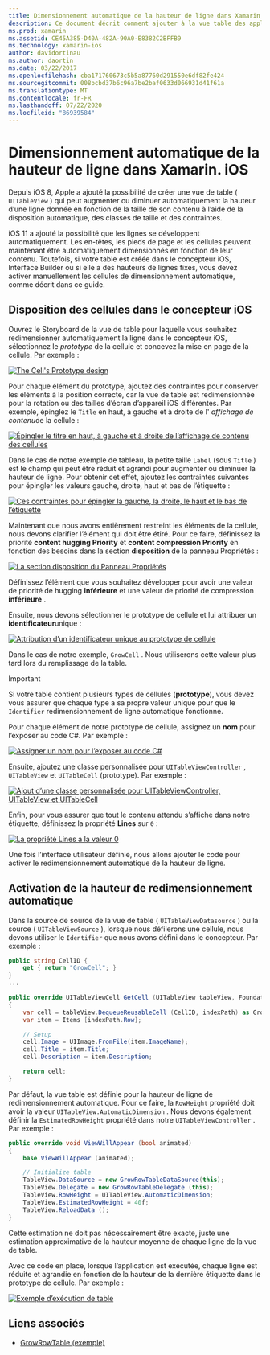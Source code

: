```yaml
---
title: Dimensionnement automatique de la hauteur de ligne dans Xamarin. iOS
description: Ce document décrit comment ajouter à la vue table des applications Xamarin. iOS les lignes dont les hauteurs varient en fonction du contenu. Il décrit la disposition des cellules dans le concepteur iOS et l’activation de la hauteur de redimensionnement automatique.
ms.prod: xamarin
ms.assetid: CE45A385-D40A-482A-90A0-E8382C2BFFB9
ms.technology: xamarin-ios
author: davidortinau
ms.author: daortin
ms.date: 03/22/2017
ms.openlocfilehash: cba171760673c5b5a87760d291550e6df82fe424
ms.sourcegitcommit: 008bcbd37b6c96a7be2baf0633d066931d41f61a
ms.translationtype: MT
ms.contentlocale: fr-FR
ms.lasthandoff: 07/22/2020
ms.locfileid: "86939584"
---
```

# <a name="auto-sizing-row-height-in-xamarinios"></a>Dimensionnement automatique de la hauteur de ligne dans Xamarin. iOS

Depuis iOS 8, Apple a ajouté la possibilité de créer une vue de table ( `UITableView` ) qui peut augmenter ou diminuer automatiquement la hauteur d’une ligne donnée en fonction de la taille de son contenu à l’aide de la disposition automatique, des classes de taille et des contraintes.

iOS 11 a ajouté la possibilité que les lignes se développent automatiquement. Les en-têtes, les pieds de page et les cellules peuvent maintenant être automatiquement dimensionnés en fonction de leur contenu. Toutefois, si votre table est créée dans le concepteur iOS, Interface Builder ou si elle a des hauteurs de lignes fixes, vous devez activer manuellement les cellules de dimensionnement automatique, comme décrit dans ce guide.

## <a name="cell-layout-in-the-ios-designer"></a>Disposition des cellules dans le concepteur iOS

Ouvrez le Storyboard de la vue de table pour laquelle vous souhaitez redimensionner automatiquement la ligne dans le concepteur iOS, sélectionnez le *prototype* de la cellule et concevez la mise en page de la cellule. Par exemple :

[![](autosizing-row-height-images/table01.png "The Cell's Prototype design")](autosizing-row-height-images/table01.png#lightbox)

Pour chaque élément du prototype, ajoutez des contraintes pour conserver les éléments à la position correcte, car la vue de table est redimensionnée pour la rotation ou des tailles d’écran d’appareil iOS différentes. Par exemple, épinglez le `Title` en haut, à gauche et à droite de l' *affichage de contenu*de la cellule :

[![Épingler le titre en haut, à gauche et à droite de l’affichage de contenu des cellules](autosizing-row-height-images/table02.png)](autosizing-row-height-images/table02.png#lightbox)

Dans le cas de notre exemple de tableau, la petite taille `Label` (sous `Title` ) est le champ qui peut être réduit et agrandi pour augmenter ou diminuer la hauteur de ligne. Pour obtenir cet effet, ajoutez les contraintes suivantes pour épingler les valeurs gauche, droite, haut et bas de l’étiquette :

[![Ces contraintes pour épingler la gauche, la droite, le haut et le bas de l’étiquette](autosizing-row-height-images/table03.png)](autosizing-row-height-images/table03.png#lightbox)

Maintenant que nous avons entièrement restreint les éléments de la cellule, nous devons clarifier l’élément qui doit être étiré. Pour ce faire, définissez la priorité **content hugging Priority** et **content compression Priority** en fonction des besoins dans la section **disposition** de la panneau Propriétés :

[![La section disposition du Panneau Propriétés](autosizing-row-height-images/table03a.png)](autosizing-row-height-images/table03a.png#lightbox)

Définissez l’élément que vous souhaitez développer pour avoir une valeur de priorité de hugging **inférieure** et une valeur de priorité de compression **inférieure** .

Ensuite, nous devons sélectionner le prototype de cellule et lui attribuer un **identificateur**unique :

[![Attribution d’un identificateur unique au prototype de cellule](autosizing-row-height-images/table04.png)](autosizing-row-height-images/table04.png#lightbox)

Dans le cas de notre exemple, `GrowCell` . Nous utiliserons cette valeur plus tard lors du remplissage de la table.

> [!IMPORTANT]
> Si votre table contient plusieurs types de cellules (**prototype**), vous devez vous assurer que chaque type a sa propre valeur unique pour que le `Identifier` redimensionnement de ligne automatique fonctionne.

Pour chaque élément de notre prototype de cellule, assignez un **nom** pour l’exposer au code C#. Par exemple :

[![Assigner un nom pour l’exposer au code C#](autosizing-row-height-images/table05.png)](autosizing-row-height-images/table05.png#lightbox)

Ensuite, ajoutez une classe personnalisée pour `UITableViewController` , `UITableView` et `UITableCell` (prototype). Par exemple : 

[![Ajout d’une classe personnalisée pour UITableViewController, UITableView et UITableCell](autosizing-row-height-images/table06.png)](autosizing-row-height-images/table06.png#lightbox)

Enfin, pour vous assurer que tout le contenu attendu s’affiche dans notre étiquette, définissez la propriété **Lines** sur `0` :

[![La propriété Lines a la valeur 0](autosizing-row-height-images/table06.png)](autosizing-row-height-images/table06a.png#lightbox)

Une fois l’interface utilisateur définie, nous allons ajouter le code pour activer le redimensionnement automatique de la hauteur de ligne.

## <a name="enabling-auto-resizing-height"></a>Activation de la hauteur de redimensionnement automatique

Dans la source de source de la vue de table ( `UITableViewDatasource` ) ou la source ( `UITableViewSource` ), lorsque nous défilerons une cellule, nous devons utiliser le `Identifier` que nous avons défini dans le concepteur. Par exemple :

```csharp
public string CellID {
    get { return "GrowCell"; }
}
...

public override UITableViewCell GetCell (UITableView tableView, Foundation.NSIndexPath indexPath)
{
    var cell = tableView.DequeueReusableCell (CellID, indexPath) as GrowRowTableCell;
    var item = Items [indexPath.Row];

    // Setup
    cell.Image = UIImage.FromFile(item.ImageName);
    cell.Title = item.Title;
    cell.Description = item.Description;

    return cell;
}
```

Par défaut, la vue table est définie pour la hauteur de ligne de redimensionnement automatique. Pour ce faire, la `RowHeight` propriété doit avoir la valeur `UITableView.AutomaticDimension` . Nous devons également définir la `EstimatedRowHeight` propriété dans notre `UITableViewController` . Par exemple :

```csharp
public override void ViewWillAppear (bool animated)
{
    base.ViewWillAppear (animated);

    // Initialize table
    TableView.DataSource = new GrowRowTableDataSource(this);
    TableView.Delegate = new GrowRowTableDelegate (this);
    TableView.RowHeight = UITableView.AutomaticDimension;
    TableView.EstimatedRowHeight = 40f;
    TableView.ReloadData ();
}
```

Cette estimation ne doit pas nécessairement être exacte, juste une estimation approximative de la hauteur moyenne de chaque ligne de la vue de table.

Avec ce code en place, lorsque l’application est exécutée, chaque ligne est réduite et agrandie en fonction de la hauteur de la dernière étiquette dans le prototype de cellule. Par exemple :

[![Exemple d’exécution de table](autosizing-row-height-images/table07.png)](autosizing-row-height-images/table07.png#lightbox)

## <a name="related-links"></a>Liens associés

- [GrowRowTable (exemple)](https://docs.microsoft.com/samples/xamarin/ios-samples/growrowtable)

